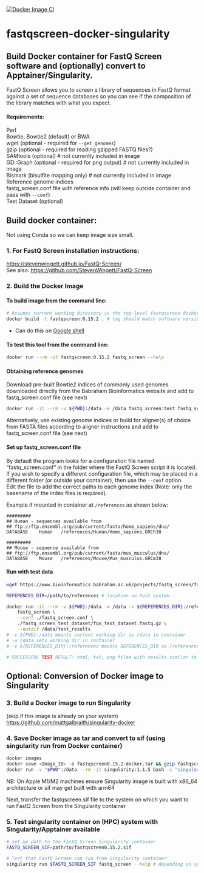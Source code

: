 [![Docker Image CI](https://github.com/mattgalbraith/fastqscreen-docker-singularity/actions/workflows/docker-image.yml/badge.svg)](https://github.com/mattgalbraith/samtools-fastqscreen-singularity/actions/workflows/docker-image.yml)
# fastqscreen-docker-singularity
## Build Docker container for FastQ Screen software and (optionally) convert to Apptainer/Singularity.  
FastQ Screen allows you to screen a library of sequences in FastQ format against a set of sequence databases so you can see if the composition of the library matches with what you expect.  
  
#### Requirements:
Perl  
Bowtie, Bowtie2 (default) or BWA  
wget (optional - required for `--get_genomes`)  
gzip (optional - required for reading gzipped FASTQ files?)  
SAMtools (optional) # not currently included in image  
GD::Graph (optional - required for png output) # not currently included in image  
Bismark (bisulfite mapping only) # not currently included in image  
Reference genome indices  
fastq_screen.conf file with reference info (will keep outside container and pass with `--conf`)  
Test Dataset (optional)  
  
## Build docker container:  

Not using Conda so we can keep image size small.  
### 1. For FastQ Screen installation instructions:  
https://stevenwingett.github.io/FastQ-Screen/  
See also:
https://github.com/StevenWingett/FastQ-Screen  


### 2. Build the Docker Image

#### To build image from the command line:  
``` bash
# Assumes current working directory is the top-level fastqscreen-docker-singularity directory
docker build -t fastqscreen:0.15.2 . # tag should match software version
```
* Can do this on [Google shell](https://shell.cloud.google.com)

#### To test this tool from the command line:
``` bash
docker run --rm -it fastqscreen:0.15.2 fastq_screen --help
```

#### Obtaining reference genomes
Download pre-built Bowtie2 indices of commonly used genomes downloaded directly from the Babraham Bioinformatics website  and add to fastq_screen.conf file (see next)  
``` bash
docker run -it --rm -v ${PWD}:/data -w /data fastq_screen:test fastq_screen --get_genomes --outdir /data/References
```
Alternatively, use existing genome indices or build for aligner(s) of choice from FASTA files according to aligner instructions and add to fastq_screen.conf file (see next)  

#### Set up fastq_screen.conf file  
By default the program looks for a configuration file named “fastq_screen.conf” in the folder where the FastQ Screen script it is located. If you wish to specify a different configuration file, which may be placed in a different folder (or outside your container), then use the `--conf` option.  
Edit the file to add the correct paths to each genome index (Note: only the basename of the index files is required).  

Example if mounted in container at `/references` as shown below:  
```
#########
## Human - sequences available from
## ftp://ftp.ensembl.org/pub/current/fasta/homo_sapiens/dna/
DATABASE	Human	/references/Human/Homo_sapiens.GRCh38

#########
## Mouse - sequence available from
## ftp://ftp.ensembl.org/pub/current/fasta/mus_musculus/dna/
DATABASE	Mouse	/references/Mouse/Mus_musculus.GRCm38
```


#### Run with test data  
``` bash
wget https://www.bioinformatics.babraham.ac.uk/projects/fastq_screen/fastq_screen_test_dataset.tar.gz && tar -xzvf fastq_screen_test_dataset.tar.gz

REFERENCES_DIR=/path/to/references # location on host system

docker run -it --rm -v ${PWD}:/data -w /data -v ${REFERENCES_DIR}:/references fastqscreen:0.15.2 \
	fastq_screen \
	--conf ./fastq_screen.conf \
	./fastq_screen_test_dataset/fqs_test_dataset.fastq.gz \
	--outdir /data/test_results
# -v ${PWD}:/data mounts current working dir as /data in container
# -w /data sets working dir in container
# -v ${REFERENCES_DIR}:/references mounts REFERENCES_DIR as /references in container

# SUCCESSFUL TEST RESULT: html, txt, png files with results similar to those provided in the tast data archive
```

## Optional: Conversion of Docker image to Singularity  

### 3. Build a Docker image to run Singularity  
(skip if this image is already on your system)  
https://github.com/mattgalbraith/singularity-docker

### 4. Save Docker image as tar and convert to sif (using singularity run from Docker container)  
``` bash
docker images
docker save <Image_ID> -o fastqscreen0.15.2-docker.tar && gzip fastqscreen0.15.2-docker.tar # = IMAGE_ID of fastqscreen image
docker run -v "$PWD":/data --rm -it singularity:1.1.5 bash -c "singularity build /data/fastqscreen0.15.2.sif docker-archive:///data/fastqscreen0.15.2-docker.tar.gz"
```
NB: On Apple M1/M2 machines ensure Singularity image is built with x86_64 architecture or sif may get built with arm64  

Next, transfer the fastqscreen.sif file to the system on which you want to run FastQ Screen from the Singularity container  

### 5. Test singularity container on (HPC) system with Singularity/Apptainer available  
``` bash
# set up path to the FastQ Screen Singularity container
FASTQ_SCREEN_SIF=path/to/fastqscreen0.15.2.sif

# Test that FastQ Screen can run from Singularity container
singularity run $FASTQ_SCREEN_SIF fastq_screen --help # depending on system/version, singularity may be called apptainer
```